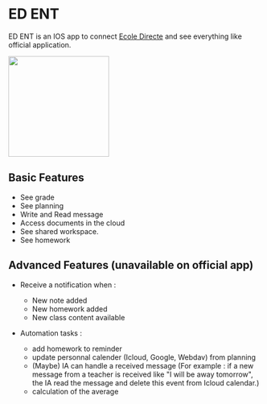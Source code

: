 # ED ENT
ED ENT is an IOS app to connect [Ecole Directe](https://www.ecoledirecte.com) and see everything like official application.

<img src="https://github.com/Rodevpet/ED_ENT/Notes (soon).png" width="200">

## Basic Features
- See grade
- See planning
- Write and Read message
- Access documents in the cloud
- See shared workspace.
- See homework

## Advanced Features (unavailable on official app)
- Receive a notification when :
  - New note added
  - New homework added
  - New class content available

- Automation tasks :
  - add homework to reminder
  - update personnal calender (Icloud, Google, Webdav) from planning
  - (Maybe) IA can handle a received message (For example : if a new message from a teacher is received like "I will be away tomorrow", the IA read the message and delete this event from Icloud calendar.)
  - calculation of the average
